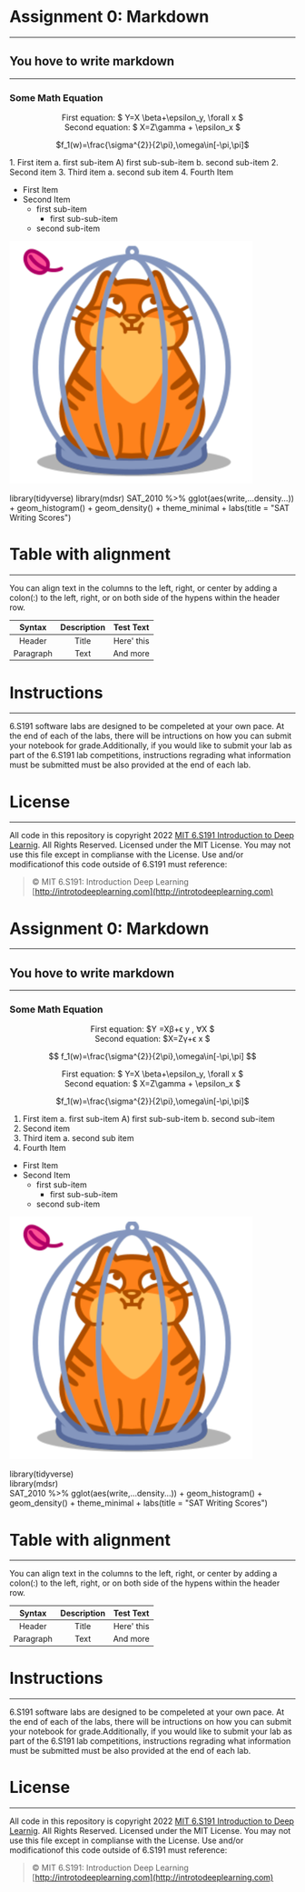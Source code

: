# Assignment 0: Markdown
---
## You hove to write markdown
---
### Some Math Equation
<center>

First equation: $ Y=X \beta+\epsilon_y, \forall x $<br>
Second equation: $ X=Z\gamma + \epsilon_x $


$f_1(w)=\frac{\sigma^{2}}{2\pi},\omega\in[-\pi,\pi]$


</center>
1. First item a. first sub-item A) first sub-sub-item b. second sub-item
2. Second item
3. Third item a. second sub item
4. Fourth Item


* First Item
* Second Item
   * first sub-item
      * first sub-sub-item
    * second sub-item


![picture alt](pic/cat.png "Cat Pic")

library(tidyverse)
library(mdsr)
SAT_2010 %>% gglot(aes(write,...density...)) + geom_histogram() + geom_density() + theme_minimal + labs(title = "SAT Writing Scores")


# Table with alignment 
---
You can align text in the columns to the left, right, or center by adding a colon(:) to the left, right, or on both side of the hypens within the header row.

| Syntax        | Description   |Test Text |
|:-------------:|:-------------:|:--------:|
| Header        | Title         |Here' this|
| Paragraph     | Text          |And more  |

# Instructions
---
6.S191 software labs are designed to be compeleted at your own pace. At the end of each of the labs, there will be intructions on how you can submit your notebook for grade.Additionally, if you would like to submit your lab as part of the 6.S191 lab competitions, instructions regrading what information must be submitted must be also provided at the end of each lab.
# License
***
All code in this repository is copyright 2022 [MIT 6.S191 Introduction to Deep Learnig](www.google.com). All Rights Reserved.
Licensed under the MIT License. You may not use this file except in complianse with the License. Use and/or modificationof this code outside of 6.S191 must reference:

> © MIT 6.S191: Introduction Deep Learning <br> [http://introtodeeplearning.com](http://introtodeeplearning.com)



# Assignment 0: Markdown
---
## You hove to write markdown
---
### Some Math Equation


<p align="center">
First  equation:  $Y =Xβ+ϵ y , ∀X $ <br>
Second equation: $X=Zγ+ϵ x $ <br>
</p>

$$
f_1(w)=\frac{\sigma^{2}}{2\pi},\omega\in[-\pi,\pi]
$$


<center>
  

First equation: $ Y=X \beta+\epsilon_y, \forall x $<br>
Second equation: $ X=Z\gamma + \epsilon_x $

$f_1(w)=\frac{\sigma^{2}}{2\pi},\omega\in[-\pi,\pi]$
</center>

1. First item a. first sub-item A) first sub-sub-item b. second sub-item
2. Second item
3. Third item a. second sub item
4. Fourth Item


* First Item
* Second Item
   * first sub-item
      * first sub-sub-item
    * second sub-item

![picture alt](pic/cat.png "Cat Pic")

library(tidyverse)<br>
library(mdsr)<br>
SAT_2010 %>% gglot(aes(write,...density...)) + geom_histogram() + geom_density() + theme_minimal + labs(title = "SAT Writing Scores")

# Table with alignment 
---
You can align text in the columns to the left, right, or center by adding a colon(:) to the left, right, or on both side of the hypens within the header row.

| Syntax        | Description   |Test Text |
|:-------------:|:-------------:|:--------:|
| Header        | Title         |Here' this|
| Paragraph     | Text          |And more  |

# Instructions
---
6.S191 software labs are designed to be compeleted at your own pace. At the end of each of the labs, there will be intructions on how you can submit your notebook for grade.Additionally, if you would like to submit your lab as part of the 6.S191 lab competitions, instructions regrading what information must be submitted must be also provided at the end of each lab.

# License
***
All code in this repository is copyright 2022 [MIT 6.S191 Introduction to Deep Learnig](http://introtodeeplearning.com/). All Rights Reserved.
Licensed under the MIT License. You may not use this file except in complianse with the License. Use and/or modificationof this code outside of 6.S191 must reference:

> © MIT 6.S191: Introduction Deep Learning <br> [http://introtodeeplearning.com](http://introtodeeplearning.com)
